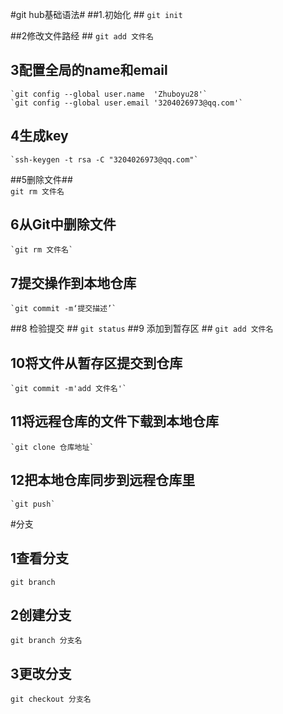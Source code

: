#git hub基础语法#
##1.初始化 ##
`git init`

##2修改文件路经  ##
 `git add 文件名`
## 3配置全局的name和email ##
    `git config --global user.name  'Zhuboyu28'`
    `git config --global user.email '3204026973@qq.com'`
## 4生成key ##
    `ssh-keygen -t rsa -C "3204026973@qq.com"`

##5删除文件##  
 `git rm 文件名`

## 6从Git中删除文件  ##  
    `git rm 文件名`

## 7提交操作到本地仓库 ##   
    `git commit -m‘提交描述’`
##8 检验提交 ##
    `git status`
##9 添加到暂存区 ##
    `git add 文件名`
## 10将文件从暂存区提交到仓库 ##
    `git commit -m'add 文件名'`
## 11将远程仓库的文件下载到本地仓库 ##
    `git clone 仓库地址`
## 12把本地仓库同步到远程仓库里 ##    
    `git push`

#分支 
## 1查看分支 ##
    git branch
## 2创建分支 ##
    git branch 分支名
## 3更改分支 ##
    git checkout 分支名

